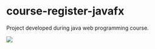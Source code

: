 # course-register-javafx
Project developed during java web programming course.

![](CourseJavaFX.gif)

